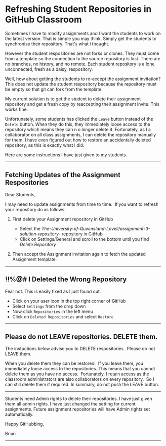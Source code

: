 # Refreshing Student Repositories in GitHub Classroom

Sometimes I have to modify assignments and I want the students to work on the latest version. That is simple you may think.  Simply get the students to synchronise their repository.  That's what I thought. 

However the student respositories are not forks or clones.  They must come from a template so the connection to the source repository is lost.  There are no branches, no history, and no remote. Each student repository is a lone unconnected, fresh as a daisy, respository.

Well, how about getting the students to re-accept the assignment invitation?  This does not update the student respository because the repository must be empty so that git can fork from the template.  

My current solution is to get the student to delete their assignment repository and get a fresh copy by reaccepting their assignment invite. This works fine. 

Unfortunately, some students has clicked the `Leave` button instead of the `Delete` button.  When they do this, they immediately loose access to the repository which means they can n o longer delete it. Fortunately, as I a collaborator on all class assignments, I can delete the repository manually for them.  I have even figured out how to restore an accidentally deleted repository, as this is exactly what I did.

Here are some instructions I have just given to my students. 

---

## Fetching Updates of the Assignment Respositories

Dear Students,

I may need to update assignments from time to time.  If you want to refresh your repository do as follows:


1. First delete your Assignment repository in GitHub
    - Select the *The-University-of-Queensland-Lovell/assignment-3-solution-repository-<yourGitHubName>* repository in GitHub
    - Click on Settings/General and scroll to the bottom until you find *Delete Repository*


1. Then accept the Assignment invitation again to fetch the updated Assignment template.

---

## !!%@# I Deleted the Wrong Repository


Fear not. This is easily fixed as I just found out.


- Click on your user icon in the top right corner of GitHub
- Select `Settings` from the drop down
- Now click `Repositories` in the left menu
- Click on `Deleted Repositories` and select `Restore`

---

## Please do not LEAVE repositories. DELETE them.
The instuctions below advise you to DELETE respositories.  Please do not LEAVE them. 

When you delete them they can be restored.  If you leave them, you immediately loose access to the repositories. This means that you cannot delete them as you have no access.  Fortunately, I retain access as the classroom administrators are also collaborators on every repository.  So I can still delete them if required. In summary, do not push the LEAVE button.

---
Students need Admin rights to delete their repositories.  I have just given them all admin rights.  I have just changed the setting for current assignments.  Future assignment repositories will have Admin rights set automatically.

Happy GitHubbing,

Brian

---